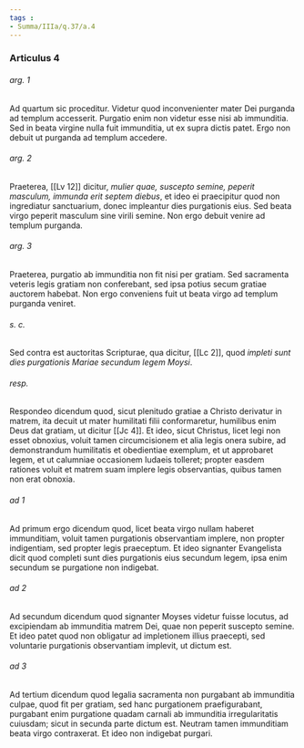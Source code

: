 ```yaml
---
tags : 
- Summa/IIIa/q.37/a.4
---
```


### Articulus 4

###### arg. 1
Ad quartum sic proceditur. Videtur quod inconvenienter mater Dei purganda ad templum accesserit. Purgatio enim non videtur esse nisi ab immunditia. Sed in beata virgine nulla fuit immunditia, ut ex supra dictis patet. Ergo non debuit ut purganda ad templum accedere.

###### arg. 2
Praeterea, [[Lv 12]] dicitur, *mulier quae, suscepto semine, peperit masculum, immunda erit septem diebus*, et ideo ei praecipitur quod non ingrediatur sanctuarium, donec impleantur dies purgationis eius. Sed beata virgo peperit masculum sine virili semine. Non ergo debuit venire ad templum purganda.

###### arg. 3
Praeterea, purgatio ab immunditia non fit nisi per gratiam. Sed sacramenta veteris legis gratiam non conferebant, sed ipsa potius secum gratiae auctorem habebat. Non ergo conveniens fuit ut beata virgo ad templum purganda veniret.

###### s. c.
Sed contra est auctoritas Scripturae, qua dicitur, [[Lc 2]], quod *impleti sunt dies purgationis Mariae secundum legem Moysi*.

###### resp.
Respondeo dicendum quod, sicut plenitudo gratiae a Christo derivatur in matrem, ita decuit ut mater humilitati filii conformaretur, humilibus enim Deus dat gratiam, ut dicitur [[Jc 4]]. Et ideo, sicut Christus, licet legi non esset obnoxius, voluit tamen circumcisionem et alia legis onera subire, ad demonstrandum humilitatis et obedientiae exemplum, et ut approbaret legem, et ut calumniae occasionem Iudaeis tolleret; propter easdem rationes voluit et matrem suam implere legis observantias, quibus tamen non erat obnoxia.

###### ad 1
Ad primum ergo dicendum quod, licet beata virgo nullam haberet immunditiam, voluit tamen purgationis observantiam implere, non propter indigentiam, sed propter legis praeceptum. Et ideo signanter Evangelista dicit quod completi sunt dies purgationis eius secundum legem, ipsa enim secundum se purgatione non indigebat.

###### ad 2
Ad secundum dicendum quod signanter Moyses videtur fuisse locutus, ad excipiendam ab immunditia matrem Dei, quae non peperit suscepto semine. Et ideo patet quod non obligatur ad impletionem illius praecepti, sed voluntarie purgationis observantiam implevit, ut dictum est.

###### ad 3
Ad tertium dicendum quod legalia sacramenta non purgabant ab immunditia culpae, quod fit per gratiam, sed hanc purgationem praefigurabant, purgabant enim purgatione quadam carnali ab immunditia irregularitatis cuiusdam; sicut in secunda parte dictum est. Neutram tamen immunditiam beata virgo contraxerat. Et ideo non indigebat purgari.

